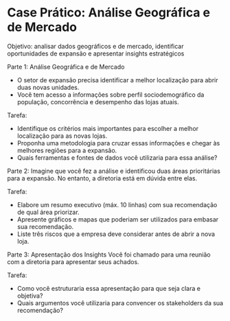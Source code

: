 # Case Prático: Análise Geográfica e de Mercado
Objetivo: analisar dados geográficos e de mercado, identificar oportunidades de expansão e apresentar insights estratégicos

Parte 1: Análise Geográfica e de Mercado
* O setor de expansão precisa identificar a melhor localização para abrir duas novas unidades.
* Você tem acesso a informações sobre perfil sociodemográfico da população, concorrência e desempenho das lojas atuais.

Tarefa:
* Identifique os critérios mais importantes para escolher a melhor localização para as novas lojas.
* Proponha uma metodologia para cruzar essas informações e chegar às melhores regiões para a expansão.
* Quais ferramentas e fontes de dados você utilizaria para essa análise?

Parte 2: Imagine que você fez a análise e identificou duas áreas prioritárias para a expansão. No entanto, a diretoria está em dúvida entre elas.

Tarefa:
* Elabore um resumo executivo (máx. 10 linhas) com sua recomendação de qual área priorizar.
* Apresente gráficos e mapas que poderiam ser utilizados para embasar sua recomendação.
* Liste três riscos que a empresa deve considerar antes de abrir a nova loja.

Parte 3: Apresentação dos Insights
Você foi chamado para uma reunião com a diretoria para apresentar seus achados.

Tarefa:
* Como você estruturaria essa apresentação para que seja clara e objetiva?
* Quais argumentos você utilizaria para convencer os stakeholders da sua recomendação?

